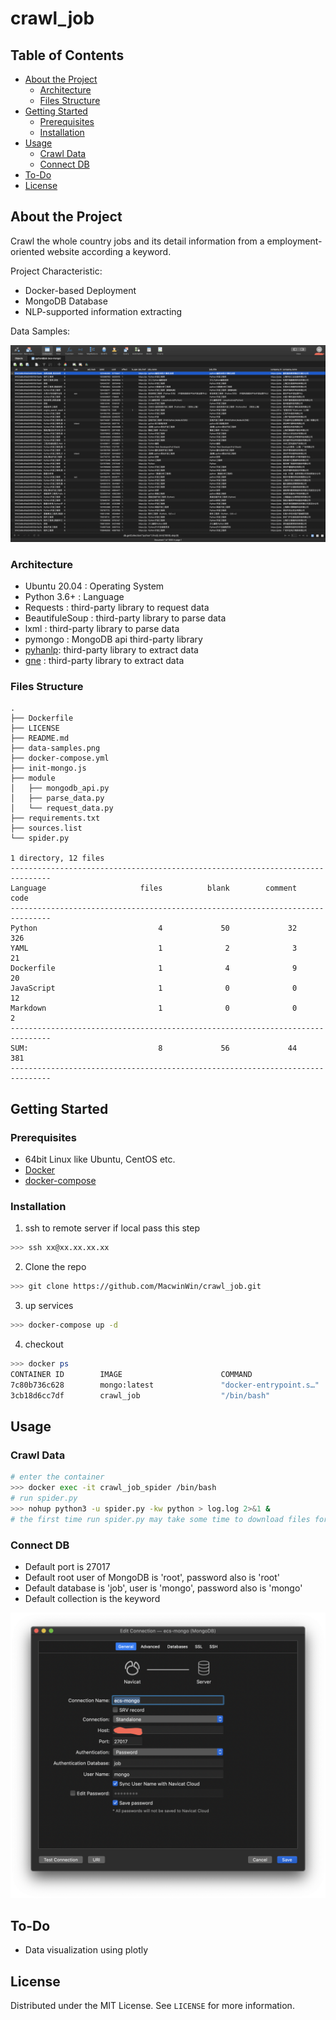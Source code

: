 # crawl_job


<!-- TABLE OF CONTENTS -->
## Table of Contents

* [About the Project](#about-the-project)
  * [Architecture](#architecture)
  * [Files Structure](#files-structure)
* [Getting Started](#getting-started)
  * [Prerequisites](#prerequisites)
  * [Installation](#installation)
* [Usage](#usage)
  * [Crawl Data](#crawl-data)
  * [Connect DB](#connect-db)
* [To-Do](#To-Do)
* [License](#license)

<!-- ABOUT THE PROJECT -->
## About the Project
Crawl the whole country jobs and its detail information from a employment-oriented website according a keyword.

Project Characteristic:

- Docker-based Deployment
- MongoDB Database
- NLP-supported information extracting

Data Samples:
<p align="center">
    <img src="data-sample.png">

### Architecture
* Ubuntu 20.04 : Operating System
* Python 3.6+ : Language
* Requests : third-party library to request data
* BeautifuleSoup : third-party library to parse data
* lxml : third-party library to parse data
* pymongo : MongoDB api third-party library
* [pyhanlp](https://github.com/hankcs/pyhanlp): third-party library to extract data
* [gne](https://github.com/kingname/GeneralNewsExtractor) : third-party library to extract data

### Files Structure
```
.
├── Dockerfile
├── LICENSE
├── README.md
├── data-samples.png
├── docker-compose.yml
├── init-mongo.js
├── module
│   ├── mongodb_api.py
│   ├── parse_data.py
│   └── request_data.py
├── requirements.txt
├── sources.list
└── spider.py

1 directory, 12 files
-------------------------------------------------------------------------------
Language                     files          blank        comment           code
-------------------------------------------------------------------------------
Python                           4             50             32            326
YAML                             1              2              3             21
Dockerfile                       1              4              9             20
JavaScript                       1              0              0             12
Markdown                         1              0              0              2
-------------------------------------------------------------------------------
SUM:                             8             56             44            381
-------------------------------------------------------------------------------
```

<!-- GETTING STARTED -->
## Getting Started

### Prerequisites
- 64bit Linux like Ubuntu, CentOS etc.
- [Docker](https://docs.docker.com/engine/install/ubuntu/)
- [docker-compose](https://docs.docker.com/compose/install/)

### Installation

1. ssh to remote server if local pass this step
```sh
>>> ssh xx@xx.xx.xx.xx
```
2. Clone the repo
```sh
>>> git clone https://github.com/MacwinWin/crawl_job.git
```
3. up services
```sh
>>> docker-compose up -d
```
4. checkout
```sh
>>> docker ps
CONTAINER ID        IMAGE                      COMMAND                  CREATED             STATUS              PORTS                      NAMES
7c80b736c628        mongo:latest               "docker-entrypoint.s…"   6 hours ago         Up 6 hours          0.0.0.0:27017->27017/tcp   crawl_job_db
3cb18d6cc7df        crawl_job                  "/bin/bash"              6 hours ago         Up 6 hours                                     crawl_job_spider
```

<!-- USAGE EXAMPLES -->
## Usage
### Crawl Data
```sh
# enter the container
>>> docker exec -it crawl_job_spider /bin/bash
# run spider.py
>>> nohup python3 -u spider.py -kw python > log.log 2>&1 &
# the first time run spider.py may take some time to download files for pyhanlp
```

### Connect DB

- Default port is 27017
- Default root user of MongoDB is 'root', password also is 'root'
- Default database is 'job', user is 'mongo', password also is 'mongo'
- Default collection is the keyword

<p align="center">
    <img src="connection-sample.png">

## To-Do
- Data visualization using plotly

<!-- LICENSE -->
## License

Distributed under the MIT License. See `LICENSE` for more information.